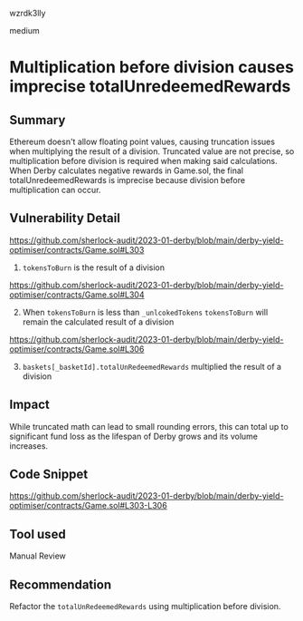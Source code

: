 wzrdk3lly

medium

# Multiplication before division causes imprecise totalUnredeemedRewards

## Summary

Ethereum doesn't allow floating point values, causing truncation issues when multiplying the result of a division. Truncated value are not precise, so multiplication before division is required when making said calculations. When Derby calculates negative rewards in Game.sol, the final totalUnredeemedRewards is imprecise because division before multiplication can occur.

## Vulnerability Detail

https://github.com/sherlock-audit/2023-01-derby/blob/main/derby-yield-optimiser/contracts/Game.sol#L303

1. `tokensToBurn` is the result of a division

https://github.com/sherlock-audit/2023-01-derby/blob/main/derby-yield-optimiser/contracts/Game.sol#L304

2. When `tokensToBurn` is less than `_unlcokedTokens` `tokensToBurn` will remain the calculated result of a division

https://github.com/sherlock-audit/2023-01-derby/blob/main/derby-yield-optimiser/contracts/Game.sol#L306

3. `baskets[_basketId].totalUnRedeemedRewards` multiplied the result of a division

## Impact

While truncated math can lead to small rounding errors, this can total up to significant fund loss as the lifespan of Derby grows and its volume increases.

## Code Snippet

https://github.com/sherlock-audit/2023-01-derby/blob/main/derby-yield-optimiser/contracts/Game.sol#L303-L306

## Tool used

Manual Review

## Recommendation

Refactor the `totalUnRedeemedRewards` using multiplication before division.


